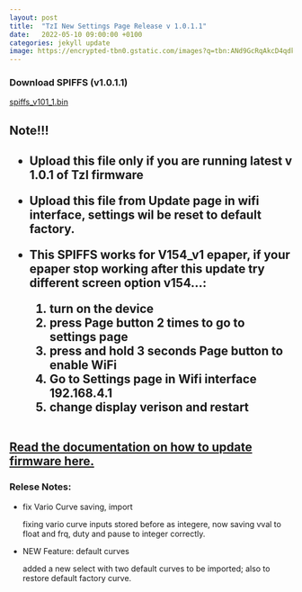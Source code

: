 ```yaml
---
layout: post
title:  "TzI New Settings Page Release v 1.0.1.1"
date:   2022-05-10 09:00:00 +0100
categories: jekyll update
image: https://encrypted-tbn0.gstatic.com/images?q=tbn:ANd9GcRqAkcD4qdkgi5pWEGEiI-BPa43-yBR7bkwLQ&usqp=CAU
---
```


### Download SPIFFS (v1.0.1.1)

<a href="{{site.baseurl}}/firmware/spiffs_v101_1.bin" download>spiffs_v101_1.bin</a>

<h2>Note!!!<h2>

* Upload this file only if you are running latest v 1.0.1 of TzI firmware 
* Upload this file from Update page in wifi interface, settings wil be reset to default factory.
* This SPIFFS works for V154_v1 epaper, if your epaper stop working after this update try different screen option v154...:

    1. turn on the device
    2. press Page button 2 times to go to settings page
    3. press and hold 3 seconds Page button to enable WiFi
    4. Go to Settings page in Wifi interface 192.168.4.1
    5. change display verison and restart
    
<a href="{{site.baseurl}}/howto#wifi-update-firmware"> 
<br>Read the documentation on how to update firmware here.</a>

### Relese Notes: 

* fix Vario Curve saving, import

    fixing vario curve inputs stored before as integere, now saving vval to float and frq, duty and pause to integer correctly.

* NEW Feature: default curves

    added a new select with two default curves to be imported; also to restore default factory curve. 